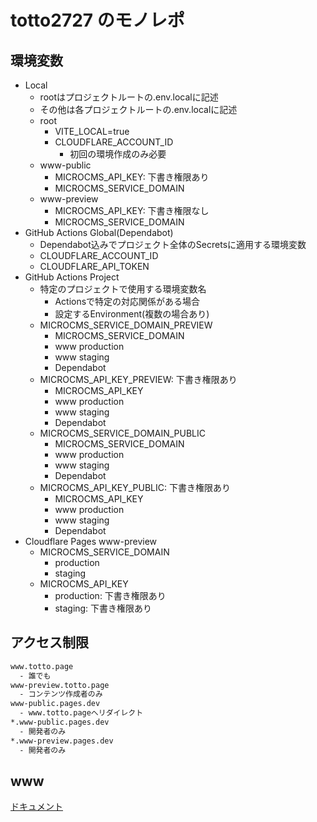 # totto2727 のモノレポ

## 環境変数

- Local
  - rootはプロジェクトルートの.env.localに記述
  - その他は各プロジェクトルートの.env.localに記述
  - root
    - VITE_LOCAL=true
    - CLOUDFLARE_ACCOUNT_ID
      - 初回の環境作成のみ必要
  - www-public
    - MICROCMS_API_KEY: 下書き権限あり
    - MICROCMS_SERVICE_DOMAIN
  - www-preview
    - MICROCMS_API_KEY: 下書き権限なし
    - MICROCMS_SERVICE_DOMAIN
- GitHub Actions Global(Dependabot)
  - Dependabot込みでプロジェクト全体のSecretsに適用する環境変数
  - CLOUDFLARE_ACCOUNT_ID
  - CLOUDFLARE_API_TOKEN
- GitHub Actions Project
  - 特定のプロジェクトで使用する環境変数名
    - Actionsで特定の対応関係がある場合
    - 設定するEnvironment(複数の場合あり)
  - MICROCMS_SERVICE_DOMAIN_PREVIEW
    - MICROCMS_SERVICE_DOMAIN
    - www production
    - www staging
    - Dependabot
  - MICROCMS_API_KEY_PREVIEW: 下書き権限あり
    - MICROCMS_API_KEY
    - www production
    - www staging
    - Dependabot
  - MICROCMS_SERVICE_DOMAIN_PUBLIC
    - MICROCMS_SERVICE_DOMAIN
    - www production
    - www staging
    - Dependabot
  - MICROCMS_API_KEY_PUBLIC: 下書き権限あり
    - MICROCMS_API_KEY
    - www production
    - www staging
    - Dependabot
- Cloudflare Pages www-preview
  - MICROCMS_SERVICE_DOMAIN
    - production
    - staging
  - MICROCMS_API_KEY
    - production: 下書き権限あり
    - staging: 下書き権限あり

## アクセス制限

```txt
www.totto.page
  - 誰でも
www-preview.totto.page
  - コンテンツ作成者のみ
www-public.pages.dev
  - www.totto.pageへリダイレクト
*.www-public.pages.dev
  - 開発者のみ
*.www-preview.pages.dev
  - 開発者のみ
```

## www

[ドキュメント](./docs/www.md)
